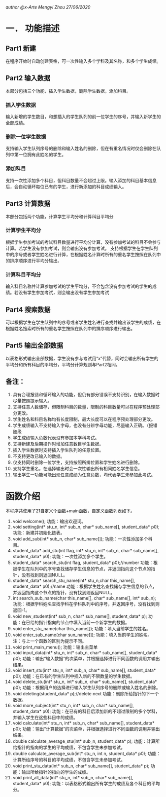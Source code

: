 *author @x-Arte Mengyi Zhou 27/06/2020*
# 一．	功能描述
## Part1 新建
在程序开始时自动创建表格，可一次性输入多个学科及其名称，和多个学生成绩。
## Part2 输入数据
本部分包括三个功能，插入学生数据，删除学生数据，添加科目。 
###	插入学生数据
输入新增的学生数目，和想插入的学生队列的前一位学生的序号，并输入新学生的全部成绩。
###	删除一位学生数据
支持输入学生队列序号的删除和输入姓名的删除，但在有重名情况时仅会删除在队列中第一位拥有此姓名的学生。
###	添加科目
支持一次性添加多个科目，但科目数量不会超过上限。输入添加的科目基本信息后，会自动循环每位已有的学生，进行新添加的科目成绩输入。
## Part3 计算数据
本部分包括两个功能，计算学生平均分和计算科目平均分
### 计算学生平均分
根据学生参加考试的考试科目数量进行平均分计算，没有参加考试的科目不会参与计算。若学生没有参加考试，则会输出没有参加考试。
支持根据学生在学生队列中的序号或者学生姓名进行计算，在根据姓名计算时所有的重名学生按照在队列中的排序顺序进行平均分输出。
### 计算科目平均分
输入科目名称并计算参加考试的学生平均分，不会包含没有参加考试的学生的成绩。若没有学生参加考试，则会输出没有学生参加考试
## Part4 搜索数据
可以根据学生在学生队列中的序号或者学生姓名进行查找并输出该学生的成绩，在根据姓名搜索时所有的重名学生按照在队列中的排序顺序进行输出。
## Part5 输出全部数据
以表格形式输出全部数据，学生没有参与考试用“x”代替，同时会输出所有学生的平均分和所有科目的平均分，平均分计算规则与Part2相同。
## 备注：
1.	具有合理报错和循环输入的功能，但仍有部分错误不支持识别，在输入数据时尽量按照提示输入。
2.	支持任意人数储存，但限制科目的数量，限制的科目数量可以在程序预处理部分更改。
3.	学生姓名和科目名称均有长度限制，最大长度可以在程序预处理部分更改。
4.	学生成绩输入不支持输入字母，也没有分辨字母功能，尽量输入正确。（报错随缘
5.	学生成绩输入负数代表没有参加本学科考试。
6.	支持新建及后期操作时增加任意数目学生数据。
7.	插入学生数据时支持插入学生队列的任意位置。
8.	不支持更改已输入的数据。
9.	仅支持同时删除一位学生，支持按照所排位置和学生姓名进行删除。
10.	支持学生重名，在选择输出时会一次性输出所有相同姓名学生信息。
11.	输出学生一功能可能出现任意成绩为任意负数，均代表学生未参加此考试。
# 函数介绍
本程序共使用了21自定义个函数+main函数，自定义函数列表如下。
1.	void welcome();
功能：输出欢迎词。
2.	void setting(int* stu_n, int* sub_n, char* sub_name[], student_data* p0);
功能：新建并初始化链表。
3.	void add_sub(int* sub_n, char* sub_name[]);
功能：一次性添加多个科目。
4.	student_data* add_stu(int flag, int* stu_n, int* sub_n, char* sub_name[], student_data* p0);
功能：一次性添加多个学生。
5.	student_data* search_stu(int flag, student_data* p0);//number
功能：根据学生在队列中的序号查找储存学生信息的节点，并返回指向这个节点的指针，没有找到则返回NULL。
6.	student_data* search_stu_name(int* stu_n,char this_name[], student_data* p0);//name
功能：根据学生姓名查找储存学生信息的节点，并返回指向这个节点的指针，没有找到则返回NULL。
7.	int search_sub_name(char this_name[], char* sub_name[], int* sub_n);
功能：根据学科姓名查找学科在学科队列中的序号，并返回序号，没有找到则      返回-1。
8.	void new_student(int* sub_n, char* sub_name[], student_data* p);
功能：在已给的指针指向的节点中填入当前一个新学生的数据。
9.	void enter_stu_name(char this_name[]);
功能：填入当前学生的姓名。
10.	void enter_sub_name(char sun_name[]);
功能：填入当前学生的姓名。
注：与上一个函数的区别为提示不同。
11.	void print_main_menu();
功能：输出主菜单 
12.	void input_data(int* stu_n, int* sub_n, char* sub_name[], student_data* p0);
功能：输出“输入数据”的次菜单，并根据选择进行不同函数的调用并输出结果。
13.	void insert_stu(int* stu_n, int* sub_n, char* sub_name[], student_data* p0);
功能：在已有的学生队列中插入新的不限数量的学生数据。
14.	void delete_stu(int* stu_n, int* sub_n, char* sub_name[], student_data* p0);
功能：根据用户的选择进行输入学生队列序号的删除或输入姓名的删除。
15.	void deleting(student_data* p);//delete next
功能：删除所给指针的下一个数据。
16.	void more_subject(int* stu_n, int* sub_n, char* sub_name[], student_data* p0);
功能：在已有的科目后添加新的不超过限制的多个学科，并输入学生在这些科目中的成绩。 
17.	void calculate(int* stu_n, int* sub_n, char* sub_name[], student_data* p0);
功能：输出“计算数据”的次菜单，并根据选择进行不同函数的调用并输出结果。
18.	double calculate_average_stu(int* sub_n, student_data* p);
功能：计算所给指针的指向的学生的平均成绩，不包含学生未参加考试。
19.	double calculate_average_sub(int* stu_n, int n, student_data* p0);
功能：计算所给序号的科目的平均成绩，不包含学生未参加考试。
20.	void print_stu_data(int* sub_n, char* sub_name[], student_data* p);
功能：输出所给指针的指向的学生的成绩。
21.	void print_all_data(int* stu_n, int* sub_n, char* sub_name[], student_data* p0);
功能：以表格形式输出所有学生的成绩及各个科目的平均分。
